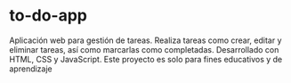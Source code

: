 # to-do-app
Aplicación web para gestión de tareas. Realiza tareas como crear, editar y eliminar tareas, así como marcarlas como completadas. Desarrollado con HTML, CSS y JavaScript. Este proyecto es solo para fines educativos y de aprendizaje
